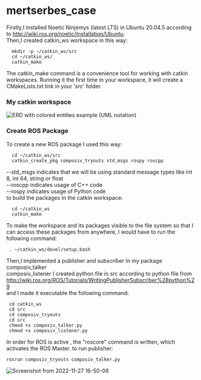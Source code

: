 # mertserbes_case
Firstly,I installed Noetic Ninjemys (latest LTS) in Ubuntu 20.04.5 according to http://wiki.ros.org/noetic/Installation/Ubuntu.                               
Then,I created catkin_ws workspace in this way: 

	  mkdir -p ~/catkin_ws/src 
	  cd ~/catkin_ws/
	  catkin_make
The catkin_make command is a convenience tool for working with catkin workspaces. Running it the first time in your workspace, it will create a CMakeLists.txt link in your 'src' folder.
 
  ### My catkin workspace 
![ERD with colored entities example (UML notation)](https://user-images.githubusercontent.com/72387579/204131161-8ee9a1ff-09e9-4c06-81d9-3171a366afec.jpeg)

### Create ROS Package
To create a new ROS package I used this way:
	
	  cd ~/catkin_ws/src
	  catkin_create_pkg composiv_tryouts std_msgs rospy roscpp
--std_msgs indicates that we will be using standard message types like int 8, int 64, string or float  
--roscpp indicates usage of C++ code  
--rospy indicates usage of Python code  
to build the packages in the catkin workspace:
	
	  cd ~/catkin_ws
	  catkin_make
To make the workspace and its packages visible to the file system so that I can access these packages from anywhere, I would have to run the following command:

	 . ~/catkin_ws/devel/setup.bash
	
Then,I implemented a publisher and subscriber In my package  
composiv_talker  
composiv_listener 
I created python file in src according to  python file from http://wiki.ros.org/ROS/Tutorials/WritingPublisherSubscriber%28python%29  
and I made it executable the following command:
         
	 cd catkin_ws
	 cd src
	 cd composiv_tryouts
	 cd src
	 chmod +x composiv_talker.py
	 chmod +x composiv_listener.py  

	
In order for ROS is active , the "roscore" command is written, which activates the ROS Master.
to run publisher:

	rosrun composiv_tryouts composiv_talker.py

![Screenshot from 2022-11-27 16-50-06](https://user-images.githubusercontent.com/72387579/204138791-73dcca91-768f-44ff-b91d-9ae61964d81d.png)


     
	
	
	

